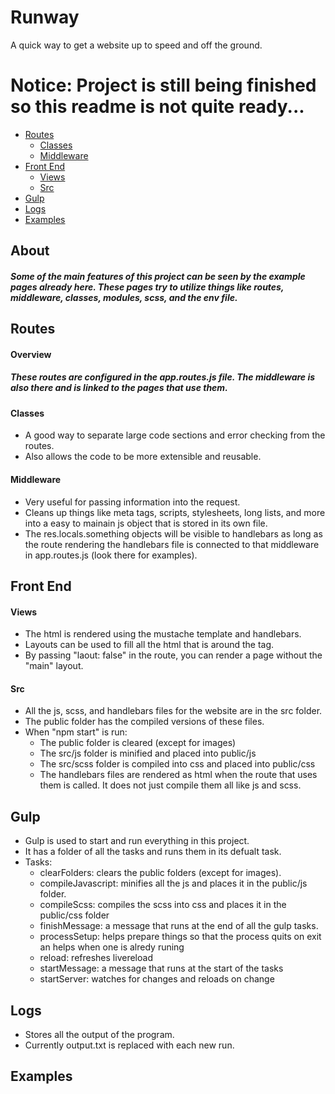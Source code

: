 # Runway
A quick way to get a website up to speed and off the ground.

# Notice: Project is still being finished so this readme is not quite ready...

* [Routes](#routes)
    * [Classes](#classes)
    * [Middleware](#middleware)
* [Front End](#front-end)
    * [Views](#views)
    * [Src](#src)
* [Gulp](#gulp)
* [Logs](#logs)
* [Examples](#examples)

## About
##### Some of the main features of this project can be seen by the example pages already here. These pages try to utilize things like routes, middleware, classes, modules, scss, and the env file.




## Routes
#### Overview
##### These routes are configured in the app.routes.js file. The middleware is also there and is linked to the pages that use them.
#### Classes
* A good way to separate large code sections and error checking from the routes.
* Also allows the code to be more extensible and reusable.
#### Middleware
* Very useful for passing information into the request.
* Cleans up things like meta tags, scripts, stylesheets, long lists, and more into a easy to mainain js object that is stored in its own file.
* The res.locals.something objects will be visible to handlebars as long as the route rendering the handlebars file is connected to that middleware in app.routes.js (look there for examples).


## Front End

#### Views
* The html is rendered using the mustache template and handlebars.
* Layouts can be used to fill all the html that is around the <body> tag.
* By passing "laout: false" in the route, you can render a page without the "main" layout.


#### Src
* All the js, scss, and handlebars files for the website are in the src folder.
* The public folder has the compiled versions of these files.
* When "npm start" is run:
    * The public folder is cleared (except for images)
    * The src/js folder is minified and placed into public/js
    * The src/scss folder is compiled into css and placed into public/css
    * The handlebars files are rendered as html when the route that uses them is called. It does not just compile them all like js and scss.

## Gulp
* Gulp is used to start and run everything in this project.
* It has a folder of all the tasks and runs them in its defualt task.
* Tasks:
    * clearFolders: clears the public folders (except for images).
    * compileJavascript: minifies all the js and places it in the public/js folder.
    * compileScss: compiles the scss into css and places it in the public/css folder
    * finishMessage: a message that runs at the end of all the gulp tasks.
    * processSetup: helps prepare things so that the process quits on exit an helps when one is alredy runing
    * reload: refreshes livereload
    * startMessage: a message that runs at the start of the tasks
    * startServer: watches for changes and reloads on change

## Logs
* Stores all the output of the program.
* Currently output.txt is replaced with each new run.

## Examples
